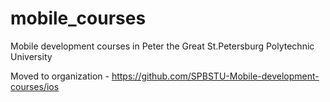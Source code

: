 # mobile_courses
Mobile development courses in Peter the Great St.Petersburg Polytechnic University

Moved to organization - https://github.com/SPBSTU-Mobile-development-courses/ios
